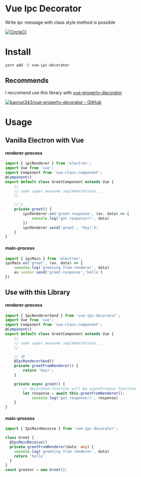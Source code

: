 # Vue Ipc Decorator
Write ipc message with class style method is possible

[![CircleCI](https://circleci.com/gh/Angeart/sapphire-cpp/tree/master.svg?style=shield)](https://circleci.com/gh/Angeart/sapphire-cpp/tree/master)
# Install
```bash
yarn add -D vue-ipc-decorator
```

## Recommends
I reccomend use this library with [vue-property-decorator](https://github.com/kaorun343/vue-property-decorator)

[![kaorun343/vue-property-decorator - GitHub](https://gh-card.dev/repos/kaorun343/vue-property-decorator.svg)](https://github.com/kaorun343/vue-property-decorator)

# Usage
## Vanilla Electron with Vue
#### renderer-process
```ts
import { ipcRenderer } from 'electron';
import Vue from 'vue';
import Component from 'vue-class-component';
@Component()
export default class GreetComponent extends Vue {
    //
    // some super awesome implementations...
    //

    // 🤔
    private greet() {
        ipcRenderer.on('greet-response', (ev, data) => {
            console.log('got response!!', data)
        })
        ipcRenderer.send('greet', 'hey!');
    }
}
```
#### main-process
```ts
import { ipcMain } from 'electron';
ipcMain.on('greet', (ev, data) => {
    console.log('greeting from renderer', data)
    ev.sender.send('greet-response','hello')
})
```

## Use with this Library
#### renderer-process
```ts
import { IpcRendererSend } from 'vue-ipc-decorator';
import Vue from 'vue';
import Component from 'vue-class-component';
@Component()
export default class GreetComponent extends Vue {
    //
    // some super awesome implementations...
    //

    // 😎
    @IpcRendererSend()
    private greetFromRenderer() {
        return 'hey!';
    }

    private async greet() {
        // decorated function will be asynchronous function
        let response = await this.greetFromRenderer();
            console.log('got response!!', response)
    }
}
```
#### main-process
```ts
import { IpcMainReceive } from 'vue-ipc-decorator';

class Greet {
  @IpcMainReceive()
  private greetFromRenderer(data: any) {
    console.log('greeting from renderer', data)
    return 'hello'
  }
}
const greeter = new Greet();
```